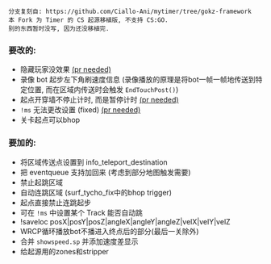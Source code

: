 ```
分支复刻自: https://github.com/Ciallo-Ani/mytimer/tree/gokz-framework
本 Fork 为 Timer 的 CS 起源移植版, 不支持 CS:GO.
别的东西暂时没写, 因为还没移植完.
```

### 要改的:
- 隐藏玩家没效果 <u>(pr needed)</u>
- 录像 bot 起步左下角刷速度信息
(录像播放的原理是将bot一帧一帧地传送到特定位置, 而在区域内传送时会触发 `EndTouchPost()`)
- 起点开穿墙不停止计时, 而是暂停计时 <u>(pr needed)</u>
- `!ms` 无法更改设置 (fixed) <u>(pr needed)</u>
- 关卡起点可以bhop

### 要加的:
- 将区域传送点设置到 info_teleport_destination
- 把 eventqueue 支持加回来 (考虑到部分地图触发需要)
- 禁止起跳区域
- 自动连跳区域 (surf_tycho_fix中的bhop trigger)
- 起点直接禁止连跳起步
- 可在 `!ms` 中设置某个 Track 能否自动跳
- !saveloc posX|posY|posZ|angleX|angleY|angleZ|velX|velY|velZ
- WRCP循环播放bot不播进入终点后的部分(最后一关除外)
- 合并 `showspeed.sp` 并添加速度差显示
- 给起源用的zones和stripper
